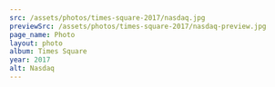 ```yaml
---
src: /assets/photos/times-square-2017/nasdaq.jpg
previewSrc: /assets/photos/times-square-2017/nasdaq-preview.jpg
page_name: Photo
layout: photo
album: Times Square
year: 2017
alt: Nasdaq
---
```


